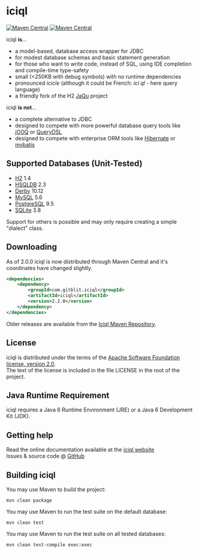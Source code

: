iciql
=================

[![Maven Central](http://img.shields.io/maven-central/v/com.gitblit.iciql/iciql.svg)](http://search.maven.org/#search|ga|1|com.gitblit.iciql)
[![Maven Central](https://img.shields.io/github/license/gitblit/iciql.svg)](http://www.apache.org/licenses/LICENSE-2.0.txt)

iciql **is**...

- a model-based, database access wrapper for JDBC
- for modest database schemas and basic statement generation
- for those who want to write code, instead of SQL, using IDE completion and compile-time type-safety
- small (<250KB with debug symbols) with no runtime dependencies
- pronounced *icicle* (although it could be French: *ici ql* - here query language)
- a friendly fork of the H2 [JaQu](http://h2database.com/html/jaqu.html) project

iciql **is not**...

- a complete alternative to JDBC
- designed to compete with more powerful database query tools like [jOOQ](http://jooq.sourceforge.net) or [QueryDSL](http://source.mysema.com/display/querydsl/Querydsl)
- designed to compete with enterprise ORM tools like [Hibernate](http://www.hibernate.org) or [mybatis](http://www.mybatis.org)

Supported Databases (Unit-Tested)
-------
- [H2](http://h2database.com) 1.4
- [HSQLDB](http://hsqldb.org) 2.3
- [Derby](http://db.apache.org/derby) 10.12
- [MySQL](http://mysql.com) 5.6
- [PostgreSQL](http://postgresql.org) 9.5
- [SQLite](http://www.sqlite.org) 3.8

Support for others is possible and may only require creating a simple "dialect" class.

Downloading
-----------

As of 2.0.0 iciql is now distributed through Maven Central and it's coordinates have changed slightly.

```xml
<dependencies>
    <dependency>
        <groupId>com.gitblit.iciql</groupId>
        <artifactId>iciql</artifactId>
        <version>2.2.0</version>
    </dependency>
</dependencies>
```

Older releases are available from the [Iciql Maven Repository](http://gitblit.github.io/iciql/maven/). 

License
-------
iciql is distributed under the terms of the [Apache Software Foundation license, version 2.0](http://www.apache.org/licenses/LICENSE-2.0).<br/>
The text of the license is included in the file LICENSE in the root of the project.

Java Runtime Requirement
-------
iciql requires a Java 6 Runtime Environment (JRE) or a Java 6 Development Kit (JDK).
 
Getting help
-------
Read the online documentation available at the [iciql website](http://iciql.com)<br/>
Issues & source code @ [GitHub](http://github.com/gitblit/iciql)

Building iciql
----------------

You may use Maven to build the project:

    mvn clean package
    
You may use Maven to run the test suite on the default database:

    mvn clean test

You may use Maven to run the test suite on all tested databases:

    mvn clean test-compile exec:exec
